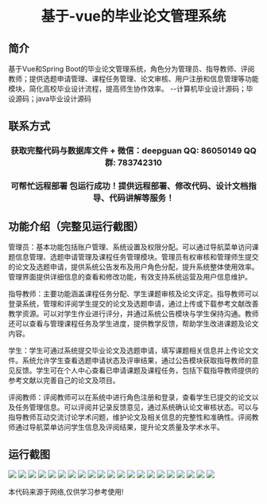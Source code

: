 <p><h1 align="center">基于-vue的毕业论文管理系统</h1></p>

## 简介
基于Vue和Spring Boot的毕业论文管理系统，角色分为管理员、指导教师、评阅教师；提供选题申请管理、课程任务管理、论文审核、用户注册和信息管理等功能模块，简化高校毕业设计流程，提高师生协作效率。    --计算机毕业设计源码；毕设源码；java毕业设计源码


## 联系方式
<p><h3 align="center">获取完整代码与数据库文件 + 微信：deepguan QQ: 86050149 QQ群: 783742310</h3></p>
<p><h3 align="center">可帮忙远程部署 包运行成功！提供远程部署、修改代码、设计文档指导、代码讲解等服务！</h3></p>

## 功能介绍（完整见运行截图）
管理员：基本功能包括账户管理、系统设置及权限分配。可以通过导航菜单访问课题信息管理、选题申请管理及课程任务管理模块。管理员有权审核和管理师生提交的论文及选题申请，提供系统公告发布及用户角色分配，提升系统整体使用效率。管理界面提供详细信息的查看和修改功能，有效支持系统运营及用户信息维护。

指导教师：主要功能涵盖课程任务分配、学生课题审核及论文评定。指导教师可以登录系统，管理和评阅学生提交的论文及选题申请，通过上传或下载参考文献改善教学资源。可以对学生作业进行评分，并通过系统公告模块与学生保持沟通。教师还可以查看与管理课程任务及学生进度，提供教学反馈，帮助学生改进课题及论文内容。

学生：学生可通过系统提交毕业论文及选题申请，填写课题相关信息并上传论文文件。系统允许学生查看选题申请状态及评审结果，通过公告模块获取指导教师的意见反馈。学生可在个人中心查看已申请课题及课程任务，包括下载指导教师提供的参考文献以完善自己的论文及项目。

评阅教师：评阅教师可以在系统中进行角色注册和登录，查看学生已提交的论文以及任务管理信息。可以评阅并记录反馈意见，通过系统确认论文审核状态。可以与指导教师互动交流讨论学术问题，维护论文及相关信息的完整性和准确性。评阅教师通过导航菜单访问学生信息及评阅结果，提升论文质量及学术水平。


## 运行截图
![](https://bs-1329754181.cos.ap-shanghai.myqcloud.com/spring/GraduationThesisManagementSystemVue/img/001.jpg)
![](https://bs-1329754181.cos.ap-shanghai.myqcloud.com/spring/GraduationThesisManagementSystemVue/img/002.jpg)
![](https://bs-1329754181.cos.ap-shanghai.myqcloud.com/spring/GraduationThesisManagementSystemVue/img/003.jpg)
![](https://bs-1329754181.cos.ap-shanghai.myqcloud.com/spring/GraduationThesisManagementSystemVue/img/004.jpg)
![](https://bs-1329754181.cos.ap-shanghai.myqcloud.com/spring/GraduationThesisManagementSystemVue/img/005.jpg)
![](https://bs-1329754181.cos.ap-shanghai.myqcloud.com/spring/GraduationThesisManagementSystemVue/img/006.jpg)
![](https://bs-1329754181.cos.ap-shanghai.myqcloud.com/spring/GraduationThesisManagementSystemVue/img/007.jpg)
![](https://bs-1329754181.cos.ap-shanghai.myqcloud.com/spring/GraduationThesisManagementSystemVue/img/008.jpg)
![](https://bs-1329754181.cos.ap-shanghai.myqcloud.com/spring/GraduationThesisManagementSystemVue/img/009.jpg)
![](https://bs-1329754181.cos.ap-shanghai.myqcloud.com/spring/GraduationThesisManagementSystemVue/img/010.jpg)
![](https://bs-1329754181.cos.ap-shanghai.myqcloud.com/spring/GraduationThesisManagementSystemVue/img/011.jpg)
![](https://bs-1329754181.cos.ap-shanghai.myqcloud.com/spring/GraduationThesisManagementSystemVue/img/012.jpg)
![](https://bs-1329754181.cos.ap-shanghai.myqcloud.com/spring/GraduationThesisManagementSystemVue/img/013.jpg)
![](https://bs-1329754181.cos.ap-shanghai.myqcloud.com/spring/GraduationThesisManagementSystemVue/img/014.jpg)
![](https://bs-1329754181.cos.ap-shanghai.myqcloud.com/spring/GraduationThesisManagementSystemVue/img/015.jpg)
![](https://bs-1329754181.cos.ap-shanghai.myqcloud.com/spring/GraduationThesisManagementSystemVue/img/016.jpg)
![](https://bs-1329754181.cos.ap-shanghai.myqcloud.com/spring/GraduationThesisManagementSystemVue/img/017.jpg)
![](https://bs-1329754181.cos.ap-shanghai.myqcloud.com/spring/GraduationThesisManagementSystemVue/img/018.jpg)
![](https://bs-1329754181.cos.ap-shanghai.myqcloud.com/spring/GraduationThesisManagementSystemVue/img/019.jpg)
![](https://bs-1329754181.cos.ap-shanghai.myqcloud.com/spring/GraduationThesisManagementSystemVue/img/020.jpg)
![](https://bs-1329754181.cos.ap-shanghai.myqcloud.com/spring/GraduationThesisManagementSystemVue/img/021.jpg)

<p>本代码来源于网络,仅供学习参考使用!</p>
